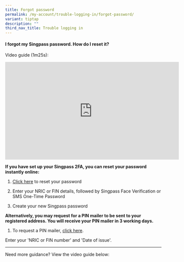 ```yaml
---
title: Forgot password
permalink: /my-account/trouble-logging-in/forgot-password/
variant: tiptap
description: ""
third_nav_title: Trouble logging in
---
```

<h4>I forgot my Singpass password. How do I reset it?</h4>
<p>Video guide (1m25s):</p>
<div class="iframe-wrapper">
<iframe height="315" width="560" allowfullscreen="true" frameborder="0" src="https://www.youtube.com/embed/tfYvC7Ox3gY?si=r8Y70ln8Sasp5Mqe"></iframe>
</div>
<p></p>
<p><strong>If you have set up your Singpass 2FA, you can reset your password instantly online:</strong>
</p>
<ol data-tight="true" class="tight">
<li>
<p><a href="https://www.singpass.gov.sg/home/ui/online-reset-password/user-detail" rel="noopener noreferrer nofollow" target="_blank">Click here</a> to
reset your password</p>
</li>
<li>
<p>Enter your NRIC or FIN details, followed by Singpass Face Verification
or SMS One-Time Password</p>
</li>
<li>
<p>Create your new Singpass password</p>
<p></p>
</li>
</ol>
<p><strong>Alternatively, you may request for a PIN mailer to be sent to your registered address. You will receive your PIN mailer in 3 working days.</strong>
</p>
<ol data-tight="true" class="tight">
<li>
<p>To request a PIN mailer, <a href="https://www.singpass.gov.sg/home/ui/online-reset-password/user-detail" rel="noopener noreferrer nofollow" target="_blank">click here</a>.</p>
</li>
</ol>
<p>Enter your 'NRIC or FIN number' and 'Date of issue'.</p>
<hr>
<p>Need more guidance? View the video guide below:</p>
<p></p>
<p></p>
<p></p>